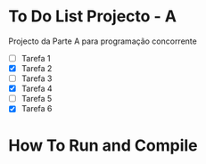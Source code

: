 # To Do List Projecto - A
Projecto da Parte A para programação concorrente

- [ ] Tarefa 1
- [x] Tarefa 2
-   [ ] Tarefa 3
-   [X] Tarefa 4
- [ ] Tarefa 5
- [X] Tarefa 6

# How To Run and Compile